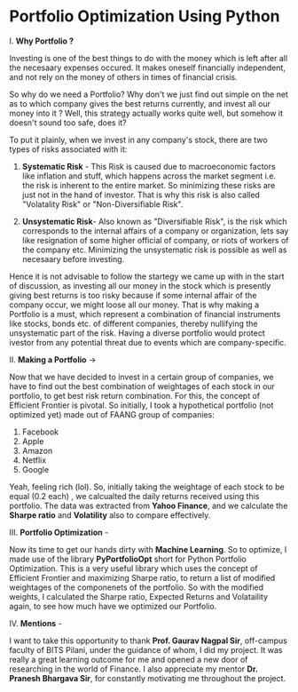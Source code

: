 # Portfolio Optimization Using Python

I. **Why Portfolio ?**

Investing is one of the best things to do with the money which is left after all the necesaary expenses occured. It makes oneself financially independent, and not rely on the money of others in times of financial crisis.

So why do we need a Portfolio? Why don't we just find out simple on the net as to which company gives the best returns currently, and invest all our money into it ? Well, this strategy actually works quite well, but somehow it doesn't sound too safe, does it?

To put it plainly, when we invest in any company's stock, there are two types of risks associated with it:
1. **Systematic Risk** - This Risk is caused due to macroeconomic factors like inflation and stuff, which happens across the market segment i.e. the risk is inherent to the entire market. So minimizing these risks are just not in the hand of investor. That is why this risk is also called "Volatality Risk" or "Non-Diversifiable Risk".

2. **Unsystematic Risk**- Also known as "Diversifiable Risk", is the risk which corresponds to the internal affairs of a company or organization, lets say like resignation of some higher official of company, or riots of workers of the company etc. Minimizing the unsystematic risk is possible as well as necesaary before investing.

Hence it is not advisable to follow the startegy we came up with in the start of discussion, as investing all our money in the stock which is presently giving best returns is too risky because if some internal affair of the company occur, we might loose all our money. That is why making a Portfolio is a must, which represent a combination of financial instruments like stocks, bonds etc. of different companies, thereby nullifying the unsystematic part of the risk. Having a diverse portfolio would protect ivestor from any potential threat due to events which are company-specific.

II. ****Making a Portfolio**** ->

Now that we have decided to invest in a certain group of companies, we have to find out the best combination of weightages of each stock in our portfolio, to get best risk return combination. For this, the concept of Efficient Frontier is pivotal.
So initially, I took a hypothetical portfolio (not optimized yet) made out of FAANG group of companies:
1. Facebook
2. Apple
3. Amazon
4. Netflix
5. Google

Yeah, feeling rich (lol). So, initially taking the weightage of each stock to be equal (0.2 each) , we calcualted the daily returns received using this portfolio.
The data was extracted from **Yahoo Finance**, and we calculate the **Sharpe ratio** and **Volatility** also to compare effectively.

III. ****Portfolio Optimization**** - 

Now its time to get our hands dirty with **Machine Learning**. So to optimize, I made use of the library **PyPortfolioOpt** short for Python Portfolio Optimization. This is a very useful library which uses the concept of Efficient Frontier and maximizing Sharpe ratio, to return a list of modified weightages of the componenets of the portfolio. So with the modified weights, I calculated the Sharpe ratio, Expected Returns and Volataility again, to see how much have we optimized our Portfolio. 

IV. ****Mentions**** - 

I want to take this opportunity to thank **Prof. Gaurav Nagpal Sir**, off-campus faculty of BITS Pilani, under the guidance of whom, I did my project. It was really a great learning outcome for me and opened a new door of researching in the world of Finance. I also appreciate my mentor **Dr. Pranesh Bhargava Sir**, for constantly motivating me throughout the project.

